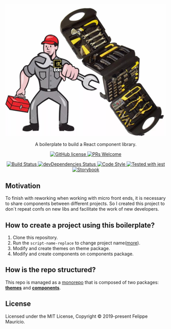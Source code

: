 <p align="center">
  <img alt="react-components-lib" src="https://raw.githubusercontent.com/felippemauricio/react-components-lib-boilerplate/master/docs/images/tools.jpg" width="546" />
</p>

<p align="center">
  A boilerplate to build a React component library.
</p>

<p align="center">
  <a href="https://github.com/felippemauricio/react-components-lib-boilerplate/blob/master/LICENSE.md">
    <img src="https://img.shields.io/badge/license-MIT-blue.svg" alt="GitHub license" />
  </a>
  <a href="https://github.com/felippemauricio/react-components-lib-boilerplate/pulls">
    <img src="https://img.shields.io/badge/PRs-welcome-brightgreen.svg" alt="PRs Welcome" />
  </a>
</p>
<p align="center">
  <a href="https://travis-ci.org/felippemauricio/react-components-lib-boilerplate">
    <img src="https://travis-ci.org/felippemauricio/react-components-lib-boilerplate.svg?branch=master" alt="Build Status" />
  </a>
  <a href="https://david-dm.org/felippemauricio/react-components-lib-boilerplate?type=dev">
    <img src="https://david-dm.org/felippemauricio/react-components-lib-boilerplate/dev-status.svg" alt="devDependencies Status" />
  </a>
  <a href="https://github.com/airbnb/javascript">
    <img src="https://badgen.net/badge/code%20style/airbnb/fd5c63" alt="Code Style" />
  </a>
  <a href="https://github.com/facebook/jest">
    <img src="https://img.shields.io/badge/tested_with-jest-99424f.svg" alt="Tested with jest" />
  </a>
  <a href="https://storybook.js.org/">
    <img src="https://github.com/storybooks/press/blob/master/badges/storybook.svg" alt="Storybook" />
  </a>
</p>

## Motivation

To finish with reworking when working with micro front ends, it is necessary to share components between different projects. So I created this project to don\`t repeat confs  on new libs and facilitate the work of new developers.

## How to create a project using this boilerplate?

1. Clone this repository.
2. Run the `script-name-replace` to change project name([more](https://github.com/felippemauricio/react-components-lib-boilerplate/blob/master/docs/script-name-replace.md)).
3. Modify and create themes on theme package.
4. Modify and create components on components package.

## How is the repo structured?

This repo is managed as a [monorepo](https://github.com/felippemauricio/react-components-lib-boilerplate/blob/master/docs/monorepo.md) that is composed of two packages: [**themes**](https://github.com/felippemauricio/react-components-lib-boilerplate/tree/master/packages/themes) and [**components**](https://github.com/felippemauricio/react-components-lib-boilerplate/tree/master/packages/components).

## License

Licensed under the MIT License, Copyright © 2019-present Felippe Maurício.

